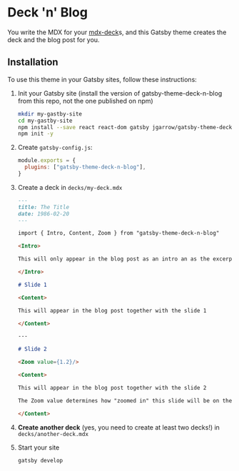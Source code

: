 # Deck 'n' Blog

You write the MDX for your [mdx-deck](https://github.com/jxnblk/mdx-deck)s, and this Gatsby theme creates the deck and the blog post for you.

## Installation

To use this theme in your Gatsby sites, follow these instructions:

1. Init your Gatsby site (install the version of gatsby-theme-deck-n-blog from this repo, not the one published on npm)

   ```sh
   mkdir my-gastby-site
   cd my-gastby-site
   npm install --save react react-dom gatsby jgarrow/gatsby-theme-deck-n-blog#master
   npm init -y
   ```

2. Create `gatsby-config.js`:

   ```js
   module.exports = {
     plugins: ["gatsby-theme-deck-n-blog"],
   }
   ```

3. Create a deck in `decks/my-deck.mdx`

   ```md
   ---
   title: The Title
   date: 1986-02-20
   ---

   import { Intro, Content, Zoom } from "gatsby-theme-deck-n-blog"

   <Intro>

   This will only appear in the blog post as an intro an as the excerpt.

   </Intro>

   # Slide 1

   <Content>

   This will appear in the blog post together with the slide 1

   </Content>

   ---

   # Slide 2

   <Zoom value={1.2}/>

   <Content>

   This will appear in the blog post together with the slide 2

   The Zoom value determines how "zoomed in" this slide will be on the blog post page. The default value is 1.

   </Content>
   ```

4. **Create another deck** (yes, you need to create at least two decks!) in `decks/another-deck.mdx`

5. Start your site

   ```sh
   gatsby develop
   ```
